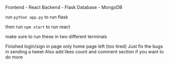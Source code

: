 Frontend - React
Backend - Flask
Database - MongoDB

run  `python app.py` to run flask

then run `npm start` to run react

make sure to run these in two different  terminals

Finished login/sign in page only home page left (too tired)
Just fix the bugs in sending a tweet
Also add likes count and comment section if you want to do more
